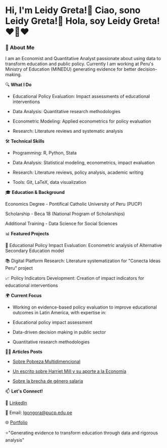 # Hi, I'm Leidy Greta!👋 Ciao, sono Leidy Greta!🌼 Hola, soy Leidy Greta! ❤️🤍❤️


### 🎯 **About Me**

I am an Economist and Quantitative Analyst passionate about using data to transform education and public policy. Currently I am working at Peru's Ministry of Education (MINEDU) generating evidence for better decision-making.

🔍 **What I Do**

- Educational Policy Evaluation: Impact assessments of educational interventions

- Data Analysis: Quantitative research methodologies

- Econometric Modeling: Applied econometrics for policy evaluation

- Research: Literature reviews and systematic analysis 

🛠️ **Technical Skills**

- Programming: R, Python, Stata

- Data Analysis: Statistical modeling, econometrics, impact evaluation

- Research: Literature reviews, policy analysis, academic writing

- Tools: Git, LaTeX, data visualization

🎓 **Education & Background**

Economics Degree - Pontifical Catholic University of Peru (PUCP)

Scholarship - Beca 18 (National Program of Scholarships)

Additional Training - Data Science for Social Sciences

📊 **Featured Projects**

🏫 Educational Policy Impact Evaluation: Econometric analysis of Alternative Secondary Education model

📚 Digital Platform Research: Literature systematization for "Conecta Ideas Peru" project

📈 Policy Indicators Development: Creation of impact indicators for educational interventions

🌍 **Current Focus**

- Working on evidence-based policy evaluation to improve educational outcomes in Latin America, with expertise in:

- Educational policy impact assessment

- Data-driven decision making in public sector

- Quantitative research methodologies

✍🏻 **Articles Posts**

- [Sobre Pobreza Multidimencional](https://womenineconomicsperu.blogspot.com/2021/03/una-mirada-mas-alla-de-la-medicion-de.html)

- [Un escrito sobre Harriet Mill y su aporte a la Economía](https://womenineconomicsperu.blogspot.com/2021/04/la-liberacion-de-harriet-1807-1858.html)

- [Sobre la brecha de género salaria](https://revistas.pucp.edu.pe/index.php/economica/article/view/25085)

📫 **Let's Connect!**

💼 [LinkedIn](www.linkedin.com/in/leidy-gongora)

📧 Email: lgongora@pucp.edu.pe

🌐 [Portfolio](https://leidygreta.github.io/Portafolio_resume/#slide-5)


⭐"Generating evidence to transform education through data and rigorous analysis"
